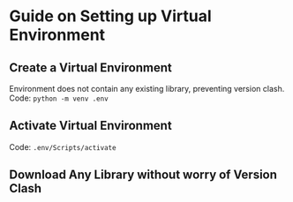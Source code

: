 # Guide on Setting up Virtual Environment

## Create a Virtual Environment
Environment does not contain any existing library, preventing version clash.
Code: ```python -m venv .env```


## Activate Virtual Environment
Code: ```.env/Scripts/activate```


## Download Any Library without worry of Version Clash